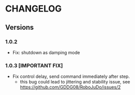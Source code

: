 # CHANGELOG

## Versions

### 1.0.2
- Fix: shutdown as damping mode

### 1.0.3 [IMPORTANT FIX]
- Fix control delay, send command immediately after step.
    - this bug could lead to jittering and stability issue, see https://github.com/GDDG08/RoboJuDo/issues/2
